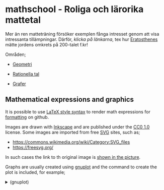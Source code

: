 # mathschool - Roliga och lärorika mattetal

Mer än ren matteträning försöker exemplen fånga intresset genom att
visa intressanta tillämpningar. Därför, *klicka på länkarna*, tex
hur [Eratosthenes](https://sv.wikipedia.org/wiki/Eratosthenes) mätte
jordens omkrets på 200-talet f.kr!

Områden;

* [Geometri](geometry/README.md)

* [Rationella tal](rational/README.md)

* [Grafer](graphs/README.md)



## Mathematical expressions and graphics

It is possible to use [LaTeX style
syntax](https://en.wikibooks.org/wiki/LaTeX/Mathematics) to render math
expressions for
[formatting](https://github.blog/changelog/2022-05-19-render-mathematical-expressions-in-markdown/)
on github.

Images are drawn with [Inkscape](https://inkscape.org/) and are
published under the [CC0 1.0](
https://creativecommons.org/publicdomain/zero/1.0/) license. Some images
are imported from free [SVG](
https://en.wikipedia.org/wiki/Scalable_Vector_Graphics) sites,
such as;

* https://commons.wikimedia.org/wiki/Category:SVG_files
* https://freesvg.org/

In such cases the link to th original image is [shown in the picture](
geometry/triangulering.md).

Graphs are usually created using [gnuplot](http://www.gnuplot.info/)
and the command to create the plot is included, for example;

<details><summary>(gnuplot)</summary>

```
gnuplot <<EOF
set terminal svg dynamic
set out 'plot1.svg'
unset y2tics
set key off
set tics axis
set zeroaxis linewidth 1 linetype 1 lc 0
set xtics nomirror
set ytics nomirror
set tics scale 1 1
set border 0
set xrange [-1:3]
unset x2tics
unset x2tics
plot 1 + x * sin(x*x)
EOF
```

</details>

